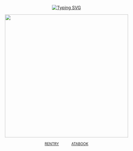 
<div align="center"> 
  
[![Typing SVG](https://readme-typing-svg.demolab.com?font=Fira+Code&weight=100&duration=3500&pause=911&color=8E8682&center=true&vCenter=true&width=435&lines=stay+with+me;as+we+cross+the+empty+skies;come+sail+with+me;we+play+in+dreams;as+we+cross+through+space+and+time;just+stay+with+me)](https://git.io/typing-svg)

<p align="center"> <img width="400" src="https://64.media.tumblr.com/76fe2053ee36cbd09c7e41759805c5c2/9ec23a9e34065e66-c1/s1280x1920/c6a72910b2cb6a8e2aeb49564093f85ffd2e7c7b.gif">

<div align="center"> 
 
<sup>[RENTRY](https://rentry.co/westrnights)⠀⠀ ⠀⠀ [ATABOOK](https://soulripper.atabook.org/)</sub></sup>
